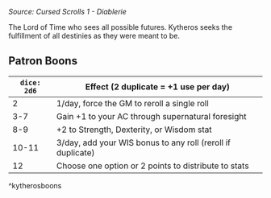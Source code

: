 _Source: Cursed Scrolls 1 - Diablerie_

The Lord of Time who sees all possible futures. Kytheros seeks the fulfillment of all destinies as they were meant to be.

## Patron Boons

| `dice: 2d6` | Effect (2 duplicate = +1 use per day)                       |
| ----------- | ----------------------------------------------------------- |
| 2           | 1/day, force the GM to reroll a single roll                 |
| 3-7         | Gain +1 to your AC through supernatural foresight           |
| 8-9         | +2 to Strength, Dexterity, or Wisdom stat                   |
| 10-11       | 3/day, add your WIS bonus to any roll (reroll if duplicate) |
| 12          | Choose one option or 2 points to distribute to stats        | 
^kytherosboons